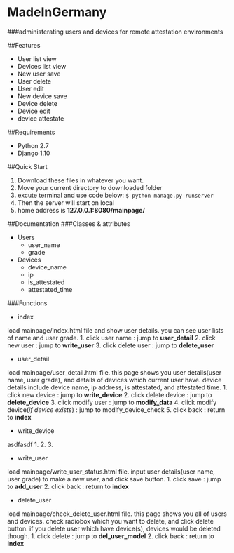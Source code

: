 MadeInGermany
================
###administerating users and devices for remote attestation environments

##Features
+ User list view
+ Devices list view
+ New user save
+ User delete
+ User edit
+ New device save
+ Device delete
+ Device edit
+ device attestate

##Requirements
+ Python 2.7
+ Django 1.10

##Quick Start
1. Download these files in whatever you want.
2. Move your current directory to downloaded folder
3. excute terminal and use code below:
`
$ python manage.py runserver
`
4. Then the server will start on local
5. home address is **127.0.0.1:8080/mainpage/**

##Documentation
###Classes & attributes
+ Users
	+ user_name
	+ grade
+ Devices
	+ device_name
	+ ip
	+ is_attestated
	+ attestated_time

###Functions
+ index

load mainpage/index.html file and show user details. you can see user lists of name and user grade.
	1. click user name : jump to **user_detail**
	2. click new user : jump to **write_user**
	3. click delete user : jump to **delete_user**

+ user_detail

load mainpage/user_detail.html file. this page shows you user details(user name, user grade), and details of devices which current user have. device details include device name, ip address, is attestated, and attestated time.
	1. click new device : jump to **write_device**
	2. click delete device : jump to **delete_device**
	3. click modify user : jump to **modify_data**
	4. click modify device(*if device exists*) : jump to modify_device_check
	5. click back : return to **index**

+ write_device

asdfasdf
	1. 
	2. 
	3. 

+ write_user

load mainpage/write_user_status.html file. input user details(user name, user grade) to make a new user, and click save button.
	1. click save : jump to **add_user**
	2. click back : return to **index**

+ delete_user

load mainpage/check_delete_user.html file. this page shows you all of users and devices. check radiobox which you want to delete, and click delete button. if you delete user which have device(s), devices would be deleted though.
	1. click delete : jump to **del_user_model**
	2. click back : return to **index**